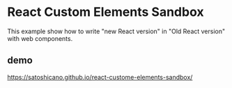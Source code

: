 # React Custom Elements Sandbox

This example show how to write "new React version" in "Old React version" with web components.

## demo

https://satoshicano.github.io/react-custome-elements-sandbox/